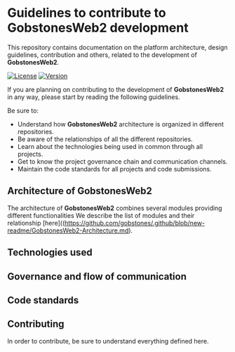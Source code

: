 # **Guidelines to contribute to GobstonesWeb2 development**

This repository contains documentation on the platform architecture, design guidelines, contribution and others, related to the development of **GobstonesWeb2**.

[![License](https://img.shields.io/github/license/gobstones/gobstones-guidelines?style=plastic&label=License&logo=open-source-initiative&logoColor=white&color=olivegreen)](https://github.com/gobstones/gobstones-guidelines/blob/main/LICENSE) 
[![Version](https://img.shields.io/github/v/tag/gobstones/gobstones-guidelines?color=crimson&label=Version&logo=git-lfs&logoColor=white&sort=semver&style=plastic)](https://github.com/gobstones/gobstones-guidelines)

If you are planning on contributing to the development of **GobstonesWeb2** in any way, please start by reading the following guidelines.

Be sure to:
* Understand how **GobstonesWeb2** architecture is organized in different repositories.
* Be aware of the relationships of all the different repositories.
* Learn about the technologies being used in common through all projects.
* Get to know the project governance chain and communication channels.
* Maintain the code standards for all projects and code submissions.

## **Architecture of GobstonesWeb2**
The architecture of **GobstonesWeb2** combines several modules providing different functionalities
We describe the list of modules and their relationship [here]((https://github.com/gobstones/.github/blob/new-readme/GobstonesWeb2-Architecture.md).

## **Technologies used**

## **Governance and flow of communication**

## **Code standards**


## **Contributing**

In order to contribute, be sure to understand everything defined here.
